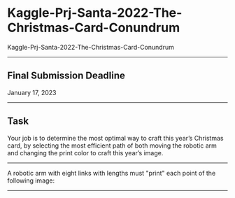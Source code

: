# Kaggle-Prj-Santa-2022-The-Christmas-Card-Conundrum
Kaggle-Prj-Santa-2022-The-Christmas-Card-Conundrum

-----

## Final Submission Deadline

January 17, 2023

-----

## Task
Your job is to determine the most optimal way to craft this year’s Christmas card, by selecting the most efficient path of both moving the robotic arm and changing the print color to craft this year’s image.

-----

A robotic arm with eight links with lengths  must "print" each point of the following  image:

-----
